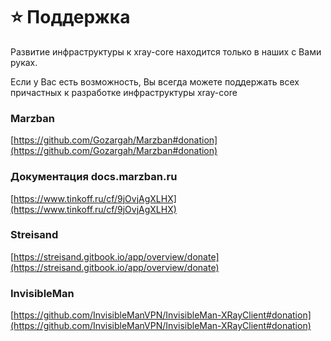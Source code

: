 # ⭐ Поддержка

Развитие инфраструктуры к xray-core находится только в наших с Вами руках.

Если у Вас есть возможность, Вы всегда можете поддержать всех причастных к разработке инфраструктуры xray-core

### Marzban&#x20;

[https://github.com/Gozargah/Marzban#donation](https://github.com/Gozargah/Marzban#donation)

### Документация docs.marzban.ru&#x20;

[https://www.tinkoff.ru/cf/9jOvjAgXLHX](https://www.tinkoff.ru/cf/9jOvjAgXLHX)

### Streisand

[https://streisand.gitbook.io/app/overview/donate](https://streisand.gitbook.io/app/overview/donate)

### InvisibleMan&#x20;

[https://github.com/InvisibleManVPN/InvisibleMan-XRayClient#donation](https://github.com/InvisibleManVPN/InvisibleMan-XRayClient#donation)
